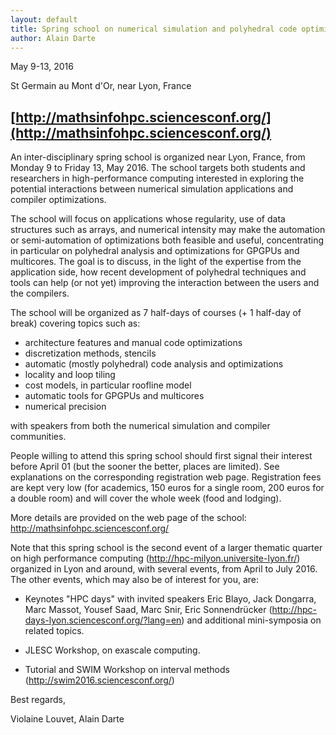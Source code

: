 ```yaml
---
layout: default
title: Spring school on numerical simulation and polyhedral code optimization
author: Alain Darte
---
```


May 9-13, 2016

St Germain au Mont d'Or, near Lyon, France

[http://mathsinfohpc.sciencesconf.org/](http://mathsinfohpc.sciencesconf.org/)
---------------------------------------------

An inter-disciplinary spring school is organized near Lyon, France,
from Monday 9 to Friday 13, May 2016. The school targets both students
and researchers in high-performance computing interested in exploring
the potential interactions between numerical simulation applications
and compiler optimizations.

The school will focus on applications whose regularity, use of data
structures such as arrays, and numerical intensity may make the
automation or semi-automation of optimizations both feasible and
useful, concentrating in particular on polyhedral analysis and
optimizations for GPGPUs and multicores. The goal is to discuss, in
the light of the expertise from the application side, how recent
development of polyhedral techniques and tools can help (or not yet)
improving the interaction between the users and the compilers.

The school will be organized as 7 half-days of courses (+ 1 half-day
of break) covering topics such as:

- architecture features and manual code optimizations
- discretization methods, stencils
- automatic (mostly polyhedral) code analysis and optimizations
- locality and loop tiling
- cost models, in particular roofline model
- automatic tools for GPGPUs and multicores
- numerical precision

with speakers from both the numerical simulation and compiler communities.

People willing to attend this spring school should first signal their
interest before April 01 (but the sooner the better, places are
limited). See explanations on the corresponding registration web
page. Registration fees are kept very low (for academics, 150 euros
for a single room, 200 euros for a double room) and will cover the
whole week (food and lodging).

More details are provided on the web page of the school:
http://mathsinfohpc.sciencesconf.org/

Note that this spring school is the second event of a larger thematic
quarter on high performance computing
(http://hpc-milyon.universite-lyon.fr/) organized in Lyon and around,
with several events, from April to July 2016. The other events, which
may also be of interest for you, are:

- Keynotes "HPC days" with invited speakers Eric Blayo, Jack
Dongarra, Marc Massot, Yousef Saad, Marc Snir, Eric Sonnendrücker
(http://hpc-days-lyon.sciencesconf.org/?lang=en) and additional
mini-symposia on related topics.

- JLESC Workshop, on exascale computing.

- Tutorial and SWIM Workshop on interval methods
(http://swim2016.sciencesconf.org/)

Best regards,

Violaine Louvet, Alain Darte 

